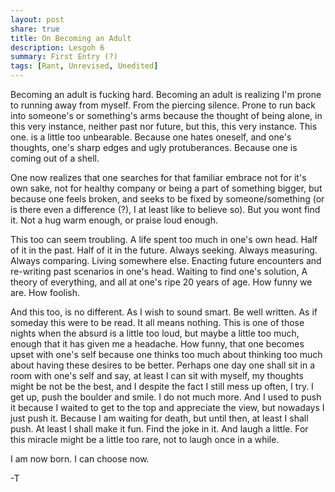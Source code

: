 ```yaml
---
layout: post
share: true
title: On Becoming an Adult
description: Lesgoh 6
summary: First Entry (?)
tags: [Rant, Unrevised, Unedited]
---
```


Becoming an adult is fucking hard. Becoming an adult is realizing I'm prone to running away from myself. From the piercing silence. Prone to run back into someone's or something's arms because the thought of being alone, in this very instance, neither past nor future, but this, this very instance. This one. is a little too unbearable. Because one hates oneself, and one's thoughts, one's sharp edges and ugly protuberances. Because one is coming out of a shell. 

One now realizes that one searches for that familiar embrace not for it's own sake, not for healthy company or being a part of something bigger, but because one feels broken, and seeks to be fixed by someone/something (or is there even a difference (?), I at least like to believe so). But you wont find it. Not a hug warm enough, or praise loud enough. 

This too can seem troubling. A life spent too much in one's own head. Half of it in the past. Half of it in the future. Always seeking. Always measuring. Always comparing. Living somewhere else. Enacting future encounters and re-writing past scenarios in one's head. Waiting to find one's solution, A theory of everything, and all at one's ripe 20 years of age. How funny we are. How foolish.

And this too, is no different. As I wish to sound smart. Be well written. As if someday this were to be read. It all means nothing. This is one of those nights when the absurd is a little too loud, but maybe a little too much, enough that it has given me a headache. How funny, that one becomes upset with one's self because one thinks too much about thinking too much about having these desires to be better. Perhaps one day one shall sit in a room with one's self and say, at least I can sit with myself, my thoughts might be not be the best, and I despite the fact I still mess up often, I try. I get up, push the boulder and smile. I do not much more. And I used to push it because I waited to get to the top and appreciate the view, but nowadays I just push it. Because I am waiting for death, but until then, at least I shall push. At least I shall make it fun. Find the joke in it. And laugh a little. For this miracle might be a little too rare, not to laugh once in a while. 

I am now born. I can choose now. 

-T